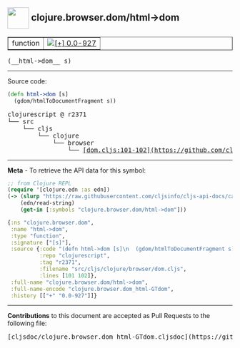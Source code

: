 ## <img width="48px" valign="middle" src="http://i.imgur.com/Hi20huC.png"> clojure.browser.dom/html->dom

 <table border="1">
<tr>

<td>function</td>
<td><a href="https://github.com/cljsinfo/cljs-api-docs/tree/0.0-927"><img valign="middle" alt="[+] 0.0-927" src="https://img.shields.io/badge/+-0.0--927-lightgrey.svg"></a> </td>
</tr>
</table>

 <samp>
(__html->dom__ s)<br>
</samp>

---





Source code:

```clj
(defn html->dom [s]
  (gdom/htmlToDocumentFragment s))
```

 <pre>
clojurescript @ r2371
└── src
    └── cljs
        └── clojure
            └── browser
                └── <ins>[dom.cljs:101-102](https://github.com/clojure/clojurescript/blob/r2371/src/cljs/clojure/browser/dom.cljs#L101-L102)</ins>
</pre>


---

__Meta__ - To retrieve the API data for this symbol:

```clj
;; from Clojure REPL
(require '[clojure.edn :as edn])
(-> (slurp "https://raw.githubusercontent.com/cljsinfo/cljs-api-docs/catalog/cljs-api.edn")
    (edn/read-string)
    (get-in [:symbols "clojure.browser.dom/html->dom"]))
```

```clj
{:ns "clojure.browser.dom",
 :name "html->dom",
 :type "function",
 :signature ["[s]"],
 :source {:code "(defn html->dom [s]\n  (gdom/htmlToDocumentFragment s))",
          :repo "clojurescript",
          :tag "r2371",
          :filename "src/cljs/clojure/browser/dom.cljs",
          :lines [101 102]},
 :full-name "clojure.browser.dom/html->dom",
 :full-name-encode "clojure.browser.dom_html-GTdom",
 :history [["+" "0.0-927"]]}

```

---

__Contributions__ to this document are accepted as Pull Requests to the following file:

 <pre>
[cljsdoc/clojure.browser.dom_html-GTdom.cljsdoc](https://github.com/cljsinfo/cljs-api-docs/blob/master/cljsdoc/clojure.browser.dom_html-GTdom.cljsdoc)
</pre>


